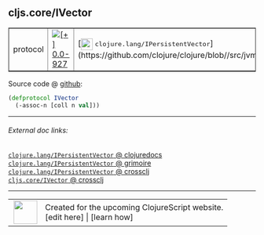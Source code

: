 ## cljs.core/IVector



 <table border="1">
<tr>
<td>protocol</td>
<td><a href="https://github.com/cljsinfo/cljs-api-docs/tree/0.0-927"><img valign="middle" alt="[+] 0.0-927" title="Added in 0.0-927" src="https://img.shields.io/badge/+-0.0--927-lightgrey.svg"></a> </td>
<td>
[<img height="24px" valign="middle" src="http://i.imgur.com/1GjPKvB.png"> <samp>clojure.lang/IPersistentVector</samp>](https://github.com/clojure/clojure/blob//src/jvm/clojure/lang/IPersistentVector.java)
</td>
</tr>
</table>









Source code @ [github](https://github.com/clojure/clojurescript/blob/r2030/src/cljs/cljs/core.cljs#L250-L251):

```clj
(defprotocol IVector
  (-assoc-n [coll n val]))
```

<!--
Repo - tag - source tree - lines:

 <pre>
clojurescript @ r2030
└── src
    └── cljs
        └── cljs
            └── <ins>[core.cljs:250-251](https://github.com/clojure/clojurescript/blob/r2030/src/cljs/cljs/core.cljs#L250-L251)</ins>
</pre>

-->

---



###### External doc links:

[`clojure.lang/IPersistentVector` @ clojuredocs](http://clojuredocs.org/clojure.lang/IPersistentVector)<br>
[`clojure.lang/IPersistentVector` @ grimoire](http://conj.io/store/v1/org.clojure/clojure/1.7.0-beta3/clj/clojure.lang/IPersistentVector/)<br>
[`clojure.lang/IPersistentVector` @ crossclj](http://crossclj.info/fun/clojure.lang/IPersistentVector.html)<br>
[`cljs.core/IVector` @ crossclj](http://crossclj.info/fun/cljs.core.cljs/IVector.html)<br>

---

 <table>
<tr><td>
<img valign="middle" align="right" width="48px" src="http://i.imgur.com/Hi20huC.png">
</td><td>
Created for the upcoming ClojureScript website.<br>
[edit here] | [learn how]
</td></tr></table>

[edit here]:https://github.com/cljsinfo/cljs-api-docs/blob/master/cljsdoc/cljs.core_IVector.cljsdoc
[learn how]:https://github.com/cljsinfo/cljs-api-docs/wiki/cljsdoc-files

<!--

This information was too distracting to show to readers, but I'll leave it
commented here since it is helpful to:

- pretty-print the data used to generate this document
- and show how to retrieve that data



The API data for this symbol:

```clj
{:ns "cljs.core",
 :name "IVector",
 :history [["+" "0.0-927"]],
 :type "protocol",
 :full-name-encode "cljs.core_IVector",
 :source {:code "(defprotocol IVector\n  (-assoc-n [coll n val]))",
          :title "Source code",
          :repo "clojurescript",
          :tag "r2030",
          :filename "src/cljs/cljs/core.cljs",
          :lines [250 251]},
 :methods [{:name "-assoc-n",
            :signature ["[coll n val]"],
            :docstring nil}],
 :full-name "cljs.core/IVector",
 :clj-symbol "clojure.lang/IPersistentVector"}

```

Retrieve the API data for this symbol:

```clj
;; from Clojure REPL
(require '[clojure.edn :as edn])
(-> (slurp "https://raw.githubusercontent.com/cljsinfo/cljs-api-docs/catalog/cljs-api.edn")
    (edn/read-string)
    (get-in [:symbols "cljs.core/IVector"]))
```

-->
